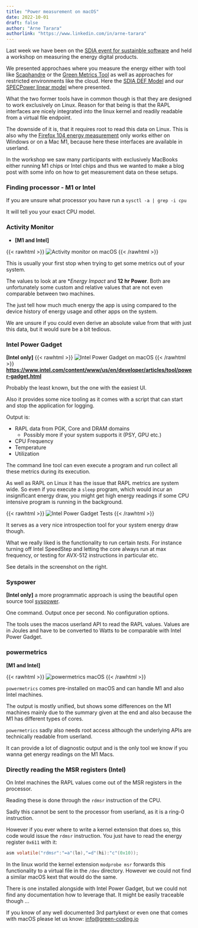 ```yaml
---
title: "Power measurement on macOS"
date: 2022-10-01
draft: false
author: "Arne Tarara"
authorlink: "https://www.linkedin.com/in/arne-tarara"
---
```


Last week we have been on the [SDIA event for sustainble software](https://sdialliance.org/landing/softawere-hackathon/) and held
a workshop on measuring the energy digital products.

We presented approchaes where you measure the energy either with tool like [Scaphandre](https://github.com/hubblo-org/scaphandre) or
the [Green Metrics Tool](https://github.com/green-coding-berlin/green-metrics-tool) as well as approaches for restricted environments like the cloud.
Here the [SDIA DEF Model](https://knowledge.sdialliance.org/digital-environmental-footprint) and our [SPECPower linear model](https://github.com/green-coding-berlin/spec-power-model) where presented.

What the two former tools have in common though is that they are designed to work
exclusively on Linux.
Reason for that being is that the RAPL interfaces are nicely integrated into the
linux kernel and readily readable from a virtual file endpoint.

The downside of it is, that it requires root to read this data on Linux.
This is also why the [Firefox 104 energy measurement](http://localhost:1313/blog/firefox-104-energy-measurements/) only works either on
Windows or on a Mac M1, because here these interfaces are available in userland.

In the workshop we saw many participants with exclusively MacBooks either running
M1 chips or Intel chips and thus we wanted to make a blog post with some info
on how to get measurement data on these setups.

### Finding processor - M1 or Intel

If you are unsure what processor you have run a `sysctl -a | grep -i cpu`

It will tell you your exact CPU model.

### Activity Monitor
- **[M1 and Intel]**

{{< rawhtml >}}
<img class="ui big floated right rounded bordered image" src="/img/blog/activity_monitor_macos.webp" alt="Activity monitor on macOS" loading="lazy">
{{< /rawhtml >}}

This is usually your first stop when trying to get some metrics out of your system.

The values to look at are **Energy Impact* and **12 hr Power**. Both are unfortunately
some custom and relative values that are not even comparable between two machines.

The just tell how much much energy the app is using compared to the device history
of energy usage and other apps on the system.

We are unsure if you could even derive an absolute value from that with just this
data, but it would sure be a bit tedious.

### Intel Power Gadget
**[Intel only]**
{{< rawhtml >}}
<img class="ui rounded bordered image" src="/img/blog/Intel_Power_Gadget_macOS.webp" alt="Intel Power Gadget on macOS" loading="lazy">
{{< /rawhtml >}}
**https://www.intel.com/content/www/us/en/developer/articles/tool/power-gadget.html**

Probably the least known, but the one with the easiest UI.

Also it provides some nice tooling as it comes with a script that can start
and stop the application for logging.

Output is:
- RAPL data from PGK, Core and DRAM domains
    + Possibly more if your system supports it (PSY, GPU etc.)
- CPU Frequency
- Temperature
- Utilization

The command line tool can even execute a program and run collect all these metrics
during its execution.

As well as RAPL on Linux it has the issue that RAPL metrics are system wide.
So even if you execute a `sleep` program, which would incur an insignificant energy
draw, you might get high energy readings if some CPU intensive program is running
in the background.


{{< rawhtml >}}
<img class="ui medium floated right rounded bordered image" src="/img/blog/Intel_Power_Gadget_Tests.webp" alt="Intel Power Gadget Tests" loading="lazy">
{{< /rawhtml >}}

It serves as a very nice introspection tool for your system energy draw though.

What we really liked is the functionality to run certain *tests*.
For instance turning off Intel SpeedStep and letting the core always run at max
frequency, or testing for AVX-512 instructions in particular etc.

See details in the screenshot on the right.


### Syspower
**[Intel only]**
 a more programmatic approach is using the beautiful open source tool [syspower](https://github.com/s4y/syspower).

 One command. Output once per second. No configuration options.

The tools uses the macos userland API to read the RAPL values. Values are in Joules
and have to be converted to Watts to be comparable with Intel Power Gadget.


### powermetrics
**[M1 and Intel]**

{{< rawhtml >}}
<img class="ui big floated right rounded bordered image" src="/img/blog/powermetrics_macos.webp" alt="powermetrics macOS" loading="lazy">
{{< /rawhtml >}}

`powermetrics` comes pre-installed on macOS and can handle M1 and also Intel machines.

The output is mostly unified, but shows some differences on the M1 machines mainly due
to the summary given at the end and also because the M1 has different types of cores.

`powermetrics` sadly also needs root access although the underlying APIs are technically
readable from userland.

It can provide a lot of diagnostic output and is the only tool we know if you wanna
get energy readings on the M1 Macs.

### Directly reading the MSR registers (Intel)

On Intel machines the RAPL values come out of the MSR registers in the processor.

Reading these is done through the `rdmsr` instruction of the CPU.

Sadly this cannot be sent to the processor from userland, as it is a ring-0 instruction.

However if you ever where to write a kernel extension that does so, this code would
issue the `rdmsr` instruction. You just have to read the energy register `0x611` with it:

```C
asm volatile("rdmsr":"=a"(lo),"=d"(hi):"c"(0x10));
```

In the linux world the kernel extension `modprobe msr` forwards this functionality
to a virtual file in the `/dev` directory. However we could not find a similar
macOS kext that would do the same.

There is one installed alongside with Intel Power Gadget, but we could not find
any documentation how to leverage that. It might be easily traceable though ...

If you know of any well documented 3rd partykext or even one that comes
with macOS please let us know: [info@green-coding.io](mailto:info@green-coding.io)
